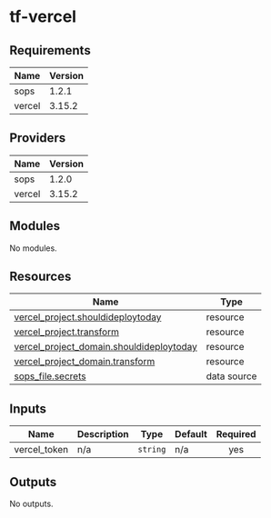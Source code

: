 # tf-vercel


<!-- BEGIN_TF_DOCS -->
## Requirements

| Name | Version |
|------|---------|
| sops | 1.2.1 |
| vercel | 3.15.2 |

## Providers

| Name | Version |
|------|---------|
| sops | 1.2.0 |
| vercel | 3.15.2 |

## Modules

No modules.

## Resources

| Name | Type |
|------|------|
| [vercel_project.shouldideploytoday](https://registry.terraform.io/providers/vercel/vercel/3.15.2/docs/resources/project) | resource |
| [vercel_project.transform](https://registry.terraform.io/providers/vercel/vercel/3.15.2/docs/resources/project) | resource |
| [vercel_project_domain.shouldideploytoday](https://registry.terraform.io/providers/vercel/vercel/3.15.2/docs/resources/project_domain) | resource |
| [vercel_project_domain.transform](https://registry.terraform.io/providers/vercel/vercel/3.15.2/docs/resources/project_domain) | resource |
| [sops_file.secrets](https://registry.terraform.io/providers/carlpett/sops/1.2.1/docs/data-sources/file) | data source |

## Inputs

| Name | Description | Type | Default | Required |
|------|-------------|------|---------|:--------:|
| vercel\_token | n/a | `string` | n/a | yes |

## Outputs

No outputs.
<!-- END_TF_DOCS -->
